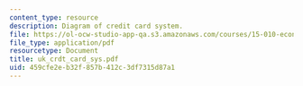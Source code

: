 ```yaml
---
content_type: resource
description: Diagram of credit card system.
file: https://ol-ocw-studio-app-qa.s3.amazonaws.com/courses/15-010-economic-analysis-for-business-decisions-fall-2004/459cfe2eb32f857b412c3df7315d87a1_uk_crdt_card_sys.pdf
file_type: application/pdf
resourcetype: Document
title: uk_crdt_card_sys.pdf
uid: 459cfe2e-b32f-857b-412c-3df7315d87a1
---
```

